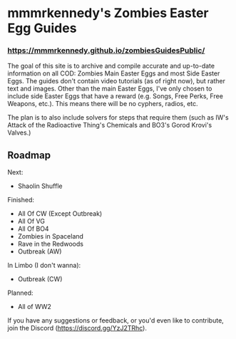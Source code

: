# mmmrkennedy's Zombies Easter Egg Guides

### https://mmmrkennedy.github.io/zombiesGuidesPublic/

The goal of this site is to archive and compile accurate and up-to-date information on all COD: Zombies Main Easter Eggs and most Side Easter Eggs.
The guides don't contain video tutorials (as of right now), but rather text and images. Other than the main Easter Eggs, I've only chosen to include side Easter Eggs that have a reward (e.g. Songs, Free Perks, Free Weapons, etc.). This means there will be no cyphers, radios, etc.

The plan is to also include solvers for steps that require them (such as IW's Attack of the Radioactive Thing's Chemicals and BO3's Gorod Krovi's Valves.)

## Roadmap
Next:
- Shaolin Shuffle

Finished:
- All Of CW (Except Outbreak)
- All Of VG
- All Of BO4
- Zombies in Spaceland
- Rave in the Redwoods
- Outbreak (AW)

In Limbo (I don't wanna):
- Outbreak (CW)

Planned:
- All of WW2

If you have any suggestions or feedback, or you'd even like to contribute, join the Discord (https://discord.gg/YzJ2TRhc).

